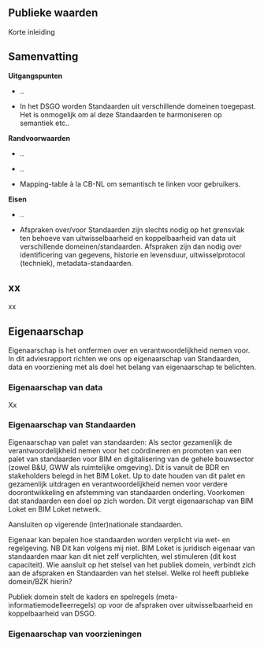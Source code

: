 Publieke waarden
----------------

Korte inleiding

Samenvatting
------------

**Uitgangspunten**

-   ..

-   In het DSGO worden Standaarden uit verschillende domeinen toegepast. Het is
    onmogelijk om al deze Standaarden te harmoniseren op semantiek etc..

**Randvoorwaarden**

-   ..

-   ..

-   Mapping-table à la CB-NL om semantisch te linken voor gebruikers.

**Eisen**

-   ..

-   Afspraken over/voor Standaarden zijn slechts nodig op het grensvlak ten
    behoeve van uitwisselbaarheid en koppelbaarheid van data uit verschillende
    domeinen/standaarden. Afspraken zijn dan nodig over identificering van
    gegevens, historie en levensduur, uitwisselprotocol (techniek),
    metadata-standaarden.

xx
--

xx

Eigenaarschap
-------------

Eigenaarschap is het ontfermen over en verantwoordelijkheid nemen voor. In dit
adviesrapport richten we ons op eigenaarschap van Standaarden, data en
voorziening met als doel het belang van eigenaarschap te belichten.

### Eigenaarschap van data

Xx

### Eigenaarschap van Standaarden

Eigenaarschap van palet van standaarden: Als sector gezamenlijk de
verantwoordelijkheid nemen voor het coördineren en promoten van een palet van
standaarden voor BIM en digitalisering van de gehele bouwsector (zowel B&U, GWW
als ruimtelijke omgeving). Dit is vanuit de BDR en stakeholders belegd in het
BIM Loket. Up to date houden van dit palet en gezamenlijk uitdragen en
verantwoordelijkheid nemen voor verdere doorontwikkeling en afstemming van
standaarden onderling. Voorkomen dat standaarden een doel op zich worden. Dit
vergt eigenaarschap van BIM Loket en BIM Loket netwerk.

Aansluiten op vigerende (inter)nationale standaarden.

Eigenaar kan bepalen hoe standaarden worden verplicht via wet- en regelgeving.
NB Dit kan volgens mij niet. BIM Loket is juridisch eigenaar van standaarden
maar kan dit niet zelf verplichten, wel stimuleren (dit kost capaciteit). Wie
aansluit op het stelsel van het publiek domein, verbindt zich aan de afspraken
en Standaarden van het stelsel. Welke rol heeft publieke domein/BZK hierin?

Publiek domein stelt de kaders en spelregels (meta-informatiemodelleerregels) op
voor de afspraken over uitwisselbaarheid en koppelbaarheid van DSGO.

### Eigenaarschap van voorzieningen
